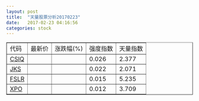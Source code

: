 ```yaml
---
layout: post
title:  "天量股票分析20170223"
date:   2017-02-23 04:16:56
categories: stock
---
```

<script type="text/javascript">
var stockList = []
stockList.push('gb_csiq');
stockList.push('gb_jks');
stockList.push('gb_fslr');
stockList.push('gb_xpo');
</script>

<table border="1">
 <tr>
  <td>代码</td>
  <td>最新价</td>
  <td>涨跌幅(%)</td>
 <td>强度指数</td>
 <td>天量指数</td>
</tr>
  <tr id="csiq"><td><a href="http://stock.finance.sina.com.cn/usstock/quotes/CSIQ.html" target="_blank">CSIQ</a></td><td></td><td></td><td>0.026</td><td>2.377</td></tr>
  <tr id="jks"><td><a href="http://stock.finance.sina.com.cn/usstock/quotes/JKS.html" target="_blank">JKS</a></td><td></td><td></td><td>0.022</td><td>2.071</td></tr>
  <tr id="fslr"><td><a href="http://stock.finance.sina.com.cn/usstock/quotes/FSLR.html" target="_blank">FSLR</a></td><td></td><td></td><td>0.015</td><td>5.235</td></tr>
  <tr id="xpo"><td><a href="http://stock.finance.sina.com.cn/usstock/quotes/XPO.html" target="_blank">XPO</a></td><td></td><td></td><td>0.012</td><td>3.709</td></tr>
</table>
